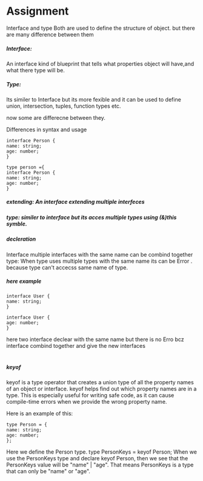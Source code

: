 # Assignment

<!-- What are some differences between interfaces and types in TypeScript? -->

Interface and type Both are used to define the structure of object.
but there are many difference between them

##### Interface:

An interface kind of blueprint that tells what properties object will have,and what there type will be.

##### Type:

Its similer to Interface but its more fexible and it can be used to define union, intersection, tuples, function types etc.

now some are differecne between they.

Differences in syntax and usage

```
interface Person {
name: string;
age: number;
}

type person ={
interface Person {
name: string;
age: number;
}
```

##### extending: An interface extending multiple interfeces

##### type: similer to interface but its acces multiple types using (&)this symble.

##### decleration

Interface multiple interfaces with the same name can be combind together
type: When type uses multiple types with the same name its can be Error . because type can't accecss same name of type.

##### here example

```
interface User {
name: string;
}

interface User {
age: number;
}
```

here two interface declear with the same name but there is no Erro bcz interface combind together
and give the new interfaces

# <!-- What is the use of the keyof keyword in TypeScript? Provide an example. -->

##### keyof

keyof is a type operator that creates a union type of all the property names of an object or interface.
keyof helps find out which property names are in a type.
This is especially useful for writing safe code, as it can cause compile-time errors when we provide the wrong property name.

Here is an example of this:

```
type Person = {
name: string;
age: number;
};
```

Here we define the Person type.
type PersonKeys = keyof Person;
When we use the PersonKeys type and declare keyof Person,
then we see that the PersonKeys value will be "name" | "age".
That means PersonKeys is a type that can only be "name" or "age".
